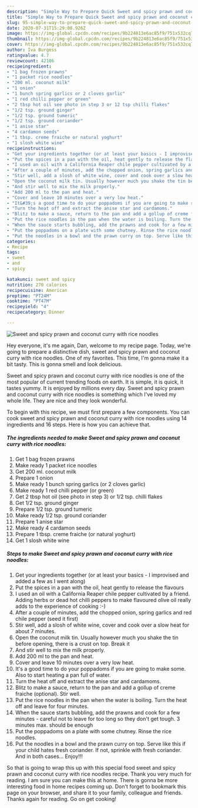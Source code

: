 ```yaml
---
description: "Simple Way to Prepare Quick Sweet and spicy prawn and coconut curry with rice noodles"
title: "Simple Way to Prepare Quick Sweet and spicy prawn and coconut curry with rice noodles"
slug: 95-simple-way-to-prepare-quick-sweet-and-spicy-prawn-and-coconut-curry-with-rice-noodles
date: 2020-07-31T15:29:08.926Z
image: https://img-global.cpcdn.com/recipes/9b224813e6ac85f9/751x532cq70/sweet-and-spicy-prawn-and-coconut-curry-with-rice-noodles-recipe-main-photo.jpg
thumbnail: https://img-global.cpcdn.com/recipes/9b224813e6ac85f9/751x532cq70/sweet-and-spicy-prawn-and-coconut-curry-with-rice-noodles-recipe-main-photo.jpg
cover: https://img-global.cpcdn.com/recipes/9b224813e6ac85f9/751x532cq70/sweet-and-spicy-prawn-and-coconut-curry-with-rice-noodles-recipe-main-photo.jpg
author: Iva Burgess
ratingvalue: 4.7
reviewcount: 42106
recipeingredient:
- "1 bag frozen prawns"
- "1 packet rice noodles"
- "200 ml. coconut milk"
- "1 onion"
- "1 bunch spring garlics or 2 cloves garlic"
- "1 red chilli pepper or green"
- "2 tbsp hot oil see photo in step 3 or 12 tsp chilli flakes"
- "1/2 tsp. ground ginger"
- "1/2 tsp. ground tumeric"
- "1/2 tsp. ground coriander"
- "1 anise star"
- "4 cardamon seeds"
- "1 tbsp. creme fraiche or natural yoghurt"
- "1 slosh white wine"
recipeinstructions:
- "Get your ingredients together (or at least your basics - I improvised and added a few as I went along)"
- "Put the spices in a pan with the oil, heat gently to release the flavours"
- "I used an oil with a California Reaper chile pepper cultivated by a friend.  Adding herbs or dead hot chilli peppers to make flavoured olive oil really adds to the experience of cooking :-)"
- "After a couple of minutes, add the chopped onion, spring garlics and red chile pepper (seed it first)"
- "Stir well, add a slosh of white wine, cover and cook over a slow heat for about 7 minutes."
- "Open the coconut milk tin. Usually however much you shake the tin before opening, there is a crust on top. Break it"
- "And stir well to mix the milk properly."
- "Add 200 ml to the pan and heat."
- "Cover and leave 10 minutes over a very low heat."
- "It&#39;s a good time to do your poppadoms if you are going to make some. Also to start heating a pan full of water."
- "Turn the heat off and extract the anise star and cardamoms."
- "Blitz to make a sauce, return to the pan and add a gollup of creme fraiche (optional). Stir well."
- "Put the rice noodles in the pan when the water is boiling. Turn the heat off and leave for four minutes."
- "When the sauce starts bubbling, add the prawns and cook for a few minutes - careful not to leave for too long so they don&#39;t get tough. 3 minutes max. should be enough"
- "Put the poppadoms on a plate with some chutney. Rinse the rice noodles."
- "Put the noodles in a bowl and the prawn curry on top. Serve like this if your child hates fresh coriander. If not, sprinkle with fresh coriander. And in both cases... Enjoy!!!"
categories:
- Recipe
tags:
- sweet
- and
- spicy

katakunci: sweet and spicy 
nutrition: 270 calories
recipecuisine: American
preptime: "PT24M"
cooktime: "PT47M"
recipeyield: "4"
recipecategory: Dinner

---
```



![Sweet and spicy prawn and coconut curry with rice noodles](https://img-global.cpcdn.com/recipes/9b224813e6ac85f9/751x532cq70/sweet-and-spicy-prawn-and-coconut-curry-with-rice-noodles-recipe-main-photo.jpg)

Hey everyone, it's me again, Dan, welcome to my recipe page. Today, we're going to prepare a distinctive dish, sweet and spicy prawn and coconut curry with rice noodles. One of my favorites. This time, I'm gonna make it a bit tasty. This is gonna smell and look delicious.

Sweet and spicy prawn and coconut curry with rice noodles is one of the most popular of current trending foods on earth. It is simple, it is quick, it tastes yummy. It is enjoyed by millions every day. Sweet and spicy prawn and coconut curry with rice noodles is something which I've loved my whole life. They are nice and they look wonderful.




To begin with this recipe, we must first prepare a few components. You can cook sweet and spicy prawn and coconut curry with rice noodles using 14 ingredients and 16 steps. Here is how you can achieve that.

<!--inarticleads1-->

##### The ingredients needed to make Sweet and spicy prawn and coconut curry with rice noodles:

1. Get 1 bag frozen prawns
1. Make ready 1 packet rice noodles
1. Get 200 ml. coconut milk
1. Prepare 1 onion
1. Make ready 1 bunch spring garlics (or 2 cloves garlic)
1. Make ready 1 red chilli pepper (or green)
1. Get 2 tbsp hot oil (see photo in step 3) or 1/2 tsp. chilli flakes
1. Get 1/2 tsp. ground ginger
1. Prepare 1/2 tsp. ground tumeric
1. Make ready 1/2 tsp. ground coriander
1. Prepare 1 anise star
1. Make ready 4 cardamon seeds
1. Prepare 1 tbsp. creme fraiche (or natural yoghurt)
1. Get 1 slosh white wine




<!--inarticleads2-->

##### Steps to make Sweet and spicy prawn and coconut curry with rice noodles:

1. Get your ingredients together (or at least your basics - I improvised and added a few as I went along)
1. Put the spices in a pan with the oil, heat gently to release the flavours
1. I used an oil with a California Reaper chile pepper cultivated by a friend.  Adding herbs or dead hot chilli peppers to make flavoured olive oil really adds to the experience of cooking :-)
1. After a couple of minutes, add the chopped onion, spring garlics and red chile pepper (seed it first)
1. Stir well, add a slosh of white wine, cover and cook over a slow heat for about 7 minutes.
1. Open the coconut milk tin. Usually however much you shake the tin before opening, there is a crust on top. Break it
1. And stir well to mix the milk properly.
1. Add 200 ml to the pan and heat.
1. Cover and leave 10 minutes over a very low heat.
1. It&#39;s a good time to do your poppadoms if you are going to make some. Also to start heating a pan full of water.
1. Turn the heat off and extract the anise star and cardamoms.
1. Blitz to make a sauce, return to the pan and add a gollup of creme fraiche (optional). Stir well.
1. Put the rice noodles in the pan when the water is boiling. Turn the heat off and leave for four minutes.
1. When the sauce starts bubbling, add the prawns and cook for a few minutes - careful not to leave for too long so they don&#39;t get tough. 3 minutes max. should be enough
1. Put the poppadoms on a plate with some chutney. Rinse the rice noodles.
1. Put the noodles in a bowl and the prawn curry on top. Serve like this if your child hates fresh coriander. If not, sprinkle with fresh coriander. And in both cases... Enjoy!!!




So that is going to wrap this up with this special food sweet and spicy prawn and coconut curry with rice noodles recipe. Thank you very much for reading. I am sure you can make this at home. There is gonna be more interesting food in home recipes coming up. Don't forget to bookmark this page on your browser, and share it to your family, colleague and friends. Thanks again for reading. Go on get cooking!
